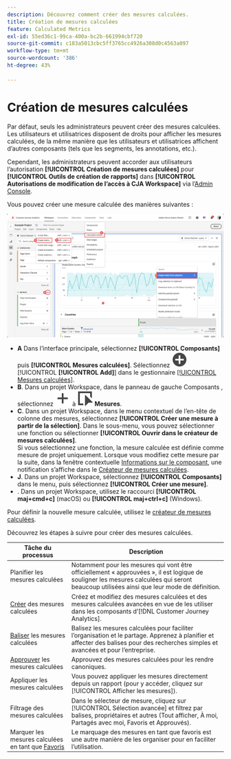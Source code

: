 ```yaml
---
description: Découvrez comment créer des mesures calculées.
title: Création de mesures calculées
feature: Calculated Metrics
exl-id: 55ed36c1-99ca-400a-bc2b-661994cbf720
source-git-commit: c183a5013cbc5ff3765cc4926a308d0c4563a097
workflow-type: tm+mt
source-wordcount: '386'
ht-degree: 43%

---
```


# Création de mesures calculées

Par défaut, seuls les administrateurs peuvent créer des mesures calculées. Les utilisateurs et utilisatrices disposent de droits pour afficher les mesures calculées, de la même manière que les utilisateurs et utilisatrices affichent d’autres composants (tels que les segments, les annotations, etc.).

Cependant, les administrateurs peuvent accorder aux utilisateurs l’autorisation **[!UICONTROL Création de mesures calculées]** pour **[!UICONTROL Outils de création de rapports]** dans **[!UICONTROL Autorisations de modification de l’accès à CJA Workspace]** via l’[Admin Console](/help/technotes/access-control.md#user-level-access).


Vous pouvez créer une mesure calculée des manières suivantes :

![Comment créer une mesure ](assets/create-metric.png)

* **A** Dans l’interface principale, sélectionnez **[!UICONTROL Composants]** puis **[!UICONTROL Mesures calculées]**. Sélectionnez ![AddCircle](/help/assets/icons/AddCircle.svg) [!UICONTROL **[!UICONTROL Add]**] dans le gestionnaire [[!UICONTROL Mesures calculées]](/help/components/calc-metrics/cm-workflow/cm-manager.md).
* **B**. Dans un projet Workspace, dans le panneau de gauche Composants , sélectionnez ![Ajouter](/help/assets/icons/Add.svg) à ![Événement](/help/assets/icons/Event.svg) **Mesures**.
* **C**. Dans un projet Workspace, dans le menu contextuel de l’en-tête de colonne des mesures, sélectionnez **[!UICONTROL Créer une mesure à partir de la sélection]**. Dans le sous-menu, vous pouvez sélectionner une fonction ou sélectionner **[!UICONTROL Ouvrir dans le créateur de mesures calculées]**. <br/>Si vous sélectionnez une fonction, la mesure calculée est définie comme mesure de projet uniquement. Lorsque vous modifiez cette mesure par la suite, dans la fenêtre contextuelle [Informations sur le composant](/help/components/use-components-in-workspace.md#component-info), une notification s’affiche dans le [Créateur de mesures calculées](/help/components/calc-metrics/cm-workflow/cm-build-metrics.md).
* **J**. Dans un projet Workspace, sélectionnez **[!UICONTROL Composants]** dans le menu, puis sélectionnez **[!UICONTROL Créer une mesure]**.
* **&#x200B;**. Dans un projet Workspace, utilisez le raccourci **[!UICONTROL maj+cmd+c]** (macOS) ou **[!UICONTROL maj+ctrl+c]** (Windows).

Pour définir la nouvelle mesure calculée, utilisez le [créateur de mesures calculées](/help/components/calc-metrics/cm-workflow/cm-build-metrics.md).

Découvrez les étapes à suivre pour créer des mesures calculées.

| Tâche du processus | Description |
| --- | --- |
| Planifier les mesures calculées | Notamment pour les mesures qui vont être officiellement « approuvées », il est logique de souligner les mesures calculées qui seront beaucoup utilisées ainsi que leur mode de définition. |
| [Créer](/help/components/calc-metrics/cm-workflow/cm-build-metrics.md) des mesures calculées | Créez et modifiez des mesures calculées et des mesures calculées avancées en vue de les utiliser dans les composants d’[!DNL Customer Journey Analytics].   |
| [Baliser](cm-tagging.md) les mesures calculées | Balisez les mesures calculées pour faciliter l’organisation et le partage. Apprenez à planifier et affecter des balises pour des recherches simples et avancées et pour l’entreprise. |
| [Approuver](cm-approving.md) les mesures calculées | Approuvez des mesures calculées pour les rendre canoniques. |
| Appliquer les mesures calculées | Vous pouvez appliquer les mesures directement depuis un rapport (pour y accéder, cliquez sur [!UICONTROL Afficher les mesures]). |
| Filtrage des mesures calculées | Dans le sélecteur de mesure, cliquez sur [!UICONTROL Sélection avancée] et filtrez par balises, propriétaires et autres (Tout afficher, À moi, Partagés avec moi, Favoris et Approuvés). |
| Marquer les mesures calculées en tant que [Favoris](cm-finding.md) | Le marquage des mesures en tant que favoris est une autre manière de les organiser pour en faciliter l’utilisation. |

